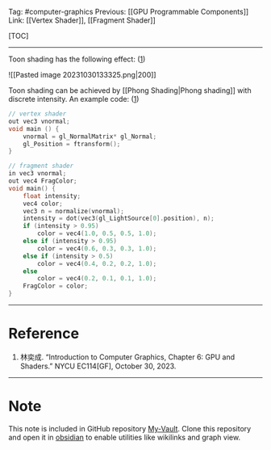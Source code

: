 Tag: #computer-graphics 
Previous: [[GPU Programmable Components]]
Link: [[Vertex Shader]], [[Fragment Shader]]

[TOC]

---

Toon shading has the following effect: (<u>1</u>)

![[Pasted image 20231030133325.png|200]]

Toon shading can be achieved by [[Phong Shading|Phong shading]] with discrete intensity. An example code: (<u>1</u>)

```cpp
// vertex shader
out vec3 vnormal;
void main () {
	vnormal = gl_NormalMatrix* gl_Normal;
	gl_Position = ftransform();
}

// fragment shader
in vec3 vnormal;
out vec4 FragColor;
void main() {
	float intensity;
	vec4 color;
	vec3 n = normalize(vnormal);
	intensity = dot(vec3(gl_LightSource[0].position), n);
	if (intensity > 0.95) 
		color = vec4(1.0, 0.5, 0.5, 1.0);
	else if (intensity > 0.95)
		color = vec4(0.6, 0.3, 0.3, 1.0);
	else if (intensity > 0.5)
		color = vec4(0.4, 0.2, 0.2, 1.0);
	else
		color = vec4(0.2, 0.1, 0.1, 1.0);
	FragColor = color;
}
```

---

# Reference

1. 林奕成. “Introduction to Computer Graphics, Chapter 6: GPU and Shaders.” NYCU EC114[GF], October 30, 2023.

---

# Note

This note is included in GitHub repository [My-Vault](https://github.com/LittleD3092/My-Vault.git). Clone this repository and open it in [obsidian](https://obsidian.md/) to enable utilities like wikilinks and graph view.